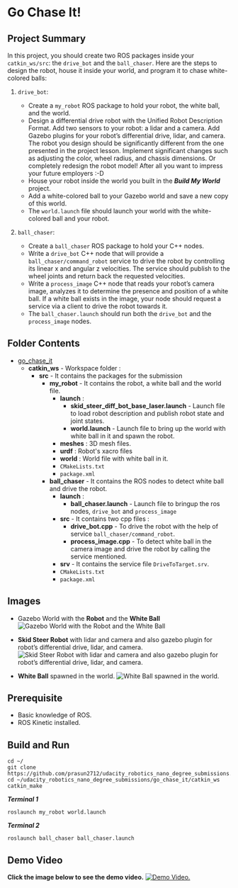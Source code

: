 # Go Chase It!

## Project Summary
In this project, you should create two ROS packages inside your `catkin_ws/src`: the `drive_bot` and the `ball_chaser`. Here are the steps to design the robot, house it inside your world, and program it to chase white-colored balls:

1. `drive_bot`:

    * Create a `my_robot` ROS package to hold your robot, the white ball, and the world.
    * Design a differential drive robot with the Unified Robot Description Format. Add two sensors to your robot: a lidar and a camera. Add Gazebo plugins for your robot’s differential drive, lidar, and camera. The robot you design should be significantly different from the one presented in the project lesson. Implement significant changes such as adjusting the color, wheel radius, and chassis dimensions. Or completely redesign the robot model! After all you want to impress your future employers :-D
    * House your robot inside the world you built in the ***Build My World*** project.
    * Add a white-colored ball to your Gazebo world and save a new copy of this world.
    * The `world.launch` file should launch your world with the white-colored ball and your robot.

2. `ball_chaser`:

    * Create a `ball_chaser` ROS package to hold your C++ nodes.
    * Write a `drive_bot` C++ node that will provide a `ball_chaser/command_robot` service to drive the robot by controlling its linear x and angular z velocities. The service should publish to the wheel joints and return back the requested velocities.
    * Write a `process_image` C++ node that reads your robot’s camera image, analyzes it to determine the presence and position of a white ball. If a white ball exists in the image, your node should request a service via a client to drive the robot towards it.
    * The `ball_chaser.launch` should run both the `drive_bot` and the `process_image` nodes.

## Folder Contents
* [go_chase_it](https://github.com/prasun2712/udacity_robotics_nano_degree_submissions/tree/main/go_chase_it)
    * **catkin_ws** - Workspace folder :
        * **src** - It contains the packages for the submission
            * **my_robot** - It contains the robot, a white ball and the world file.
                * **launch** :
                    * **skid_steer_diff_bot_base_laser.launch** - Launch file to load robot description and publish robot state and joint states.
                    * **world.launch** - Launch file to bring up the world with white ball in it and spawn the robot.
                * **meshes** : 3D mesh files.
                * **urdf** : Robot's xacro files
                * **world** : World file with white ball in it.
                * `CMakeLists.txt`
                * `package.xml`
            * **ball_chaser** - It contains the ROS nodes to detect white ball and drive the robot.
                * **launch** :
                    * **ball_chaser.launch** - Launch file to bringup the ros nodes, `drive_bot` and `process_image`
                * **src** - It contains two cpp files :
                    * **drive_bot.cpp** - To drive the robot with the help of service `ball_chaser/command_robot`.
                    * **process_image.cpp** - To detect white ball in the camera image and drive the robot by calling the service mentioned. 
                * **srv** - It contains the service file `DriveToTarget.srv`.
                * `CMakeLists.txt`
                * `package.xml`

## Images
* Gazebo World with the **Robot** and the **White Ball**
![](https://github.com/prasun2712/udacity_robotics_nano_degree_submissions/blob/main/go_chase_it/pictures/world.png "Gazebo World with the Robot and the White Ball")

* **Skid Steer Robot** with lidar and camera and also gazebo plugin for robot’s differential drive, lidar, and camera.
![](https://github.com/prasun2712/udacity_robotics_nano_degree_submissions/blob/main/go_chase_it/pictures/robot.png "Skid Steer Robot with lidar and camera and also gazebo plugin for robot’s differential drive, lidar, and camera.")

* **White Ball** spawned in the world.
![](https://github.com/prasun2712/udacity_robotics_nano_degree_submissions/blob/main/go_chase_it/pictures/white_ball.png "White Ball spawned in the world.")

## Prerequisite
* Basic knowledge of ROS.
* ROS Kinetic installed.
                            
## Build and Run
```
cd ~/
git clone https://github.com/prasun2712/udacity_robotics_nano_degree_submissions.git
cd ~/udacity_robotics_nano_degree_submissions/go_chase_it/catkin_ws
catkin_make
```
***Terminal 1***
```
roslaunch my_robot world.launch
```
***Terminal 2***
```
roslaunch ball_chaser ball_chaser.launch
```

## Demo Video
**Click the image below to see the demo video.**
[![Demo Video.](https://github.com/prasun2712/udacity_robotics_nano_degree_submissions/blob/main/go_chase_it/pictures/robot.png)](https://www.youtube.com/watch?v=-mQPYVSsn0U)
